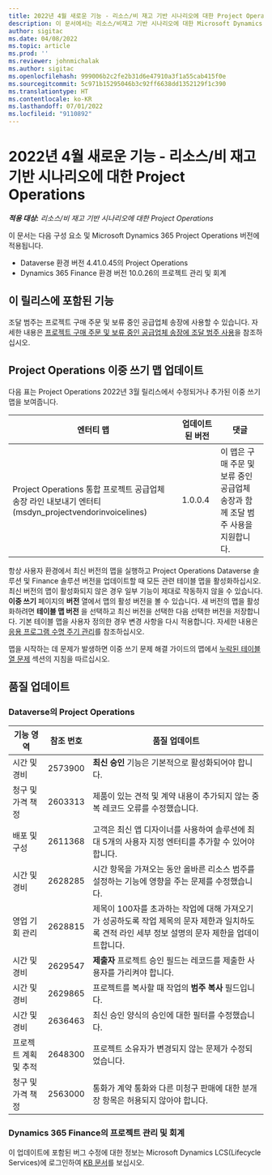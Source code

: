 ```yaml
---
title: 2022년 4월 새로운 기능 - 리소스/비 재고 기반 시나리오에 대한 Project Operations
description: 이 문서에서는 리소스/비재고 기반 시나리오에 대한 Microsoft Dynamics 365 Project Operations의 2022년 4월 릴리스에서 사용할 수 있는 품질 업데이트에 대한 정보를 제공합니다.
author: sigitac
ms.date: 04/08/2022
ms.topic: article
ms.prod: ''
ms.reviewer: johnmichalak
ms.author: sigitac
ms.openlocfilehash: 999006b2c2fe2b31d6e47910a3f1a55cab415f0e
ms.sourcegitcommit: 5c971b15295046b3c92ff6638dd1352129f1c390
ms.translationtype: HT
ms.contentlocale: ko-KR
ms.lasthandoff: 07/01/2022
ms.locfileid: "9110892"
---
```

# <a name="whats-new-april-2022---project-operations-for-resourcenon-stocked-based-scenarios"></a>2022년 4월 새로운 기능 - 리소스/비 재고 기반 시나리오에 대한 Project Operations

_**적용 대상:** 리소스/비 재고 기반 시나리오에 대한 Project Operations_

이 문서는 다음 구성 요소 및 Microsoft Dynamics 365 Project Operations 버전에 적용됩니다.

- Dataverse 환경 버전 4.41.0.45의 Project Operations
- Dynamics 365 Finance 환경 버전 10.0.26의 프로젝트 관리 및 회계

## <a name="features-included-in-this-release"></a>이 릴리스에 포함된 기능

조달 범주는 프로젝트 구매 주문 및 보류 중인 공급업체 송장에 사용할 수 있습니다. 자세한 내용은 [프로젝트 구매 주문 및 보류 중인 공급업체 송장에 조달 범주 사용](../procurement/configure-procurement-categories.md)을 참조하십시오.

## <a name="project-operations-dual-write-maps-updates"></a>Project Operations 이중 쓰기 맵 업데이트

다음 표는 Project Operations 2022년 3월 릴리스에서 수정되거나 추가된 이중 쓰기 맵을 보여줍니다.

| 엔터티 맵 | 업데이트된 버전 | 댓글 |
| -------------- | ------------------- | ------------|
| Project Operations 통합 프로젝트 공급업체 송장 라인 내보내기 엔터티(msdyn\_projectvendorinvoicelines) | 1.0.0.4 | 이 맵은 구매 주문 및 보류 중인 공급업체 송장과 함께 조달 범주 사용을 지원합니다. |

항상 사용자 환경에서 최신 버전의 맵을 실행하고 Project Operations Dataverse 솔루션 및 Finance 솔루션 버전을 업데이트할 때 모든 관련 테이블 맵을 활성화하십시오. 최신 버전의 맵이 활성화되지 않은 경우 일부 기능이 제대로 작동하지 않을 수 있습니다. **이중 쓰기** 페이지의 **버전** 열에서 맵의 활성 버전을 볼 수 있습니다. 새 버전의 맵을 활성화하려면 **테이블 맵 버전** 을 선택하고 최신 버전을 선택한 다음 선택한 버전을 저장합니다. 기본 테이블 맵을 사용자 정의한 경우 변경 사항을 다시 적용합니다. 자세한 내용은 [응용 프로그램 수명 주기 관리](/dynamics365/fin-ops-core/dev-itpro/data-entities/dual-write/app-lifecycle-management)를 참조하십시오.

맵을 시작하는 데 문제가 발생하면 이중 쓰기 문제 해결 가이드의 맵에서 [누락된 테이블 열 문제](/dynamics365/fin-ops-core/dev-itpro/data-entities/dual-write/dual-write-troubleshooting-finops-upgrades#missing-table-columns-issue-on-maps) 섹션의 지침을 따르십시오.

## <a name="quality-updates"></a>품질 업데이트

### <a name="project-operations-on-dataverse"></a>Dataverse의 Project Operations

| 기능 영역 | 참조 번호 | 품질 업데이트 |
| ------------ | ---------------- | -------------- |
| 시간 및 경비 | 2573900 | **최신 승인** 기능은 기본적으로 활성화되어야 합니다. |
| 청구 및 가격 책정 | 2603313 | 제품이 있는 견적 및 계약 내용이 추가되지 않는 중복 레코드 오류를 수정했습니다. |
| 배포 및 구성 | 2611368 | 고객은 최신 앱 디자이너를 사용하여 솔루션에 최대 5개의 사용자 지정 엔터티를 추가할 수 있어야 합니다. |
| 시간 및 경비 | 2628285 | 시간 항목을 가져오는 동안 올바른 리소스 범주를 설정하는 기능에 영향을 주는 문제를 수정했습니다. |
| 영업 기회 관리| 2628815 | 제목이 100자를 초과하는 작업에 대해 가져오기가 성공하도록 작업 제목의 문자 제한과 일치하도록 견적 라인 세부 정보 설명의 문자 제한을 업데이트합니다. |
| 시간 및 경비| 2629547 | **제출자** 프로젝트 승인 필드는 레코드를 제출한 사용자를 가리켜야 합니다. |
| 시간 및 경비| 2629865 | 프로젝트를 복사할 때 작업의 **범주 복사** 필드입니다. |
| 시간 및 경비| 2636463 | 최신 승인 양식의 승인에 대한 필터를 수정했습니다. |
| 프로젝트 계획 및 추적 | 2648300 | 프로젝트 소유자가 변경되지 않는 문제가 수정되었습니다. |
| 청구 및 가격 책정 | 2563000 | 통화가 계약 통화와 다른 미청구 판매에 대한 분개장 항목은 허용되지 않아야 합니다. |

### <a name="project-management-and-accounting-in-dynamics-365-finance"></a>Dynamics 365 Finance의 프로젝트 관리 및 회계

이 업데이트에 포함된 버그 수정에 대한 정보는 Microsoft Dynamics LCS(Lifecycle Services)에 로그인하여 [KB 문서](https://fix.lcs.dynamics.com/Issue/Details?bugId=662864)를 보십시오.

